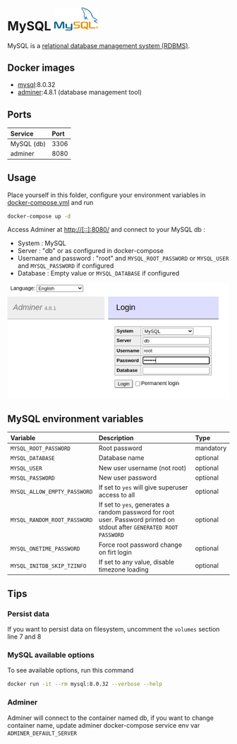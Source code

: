 # MySQL <img src="../documentation/images/mysql-logo.png" alt="mysql logo" width="100"/>

MySQL is a [relational database management system (RDBMS)](../documentation/RDBMS.md).

## Docker images

- [mysql](https://hub.docker.com/_/mysql):8.0.32
- [adminer](https://hub.docker.com/_/adminer/):4.8.1 (database management tool)

## Ports

| Service       | Port |
| :------------ | :--- |
| MySQL (db)    | 3306 |
| adminer       | 8080 |

## Usage

Place yourself in this folder, configure your environment variables in [docker-compose.yml](./docker-compose.yml) and run

```bash
docker-compose up -d
```

Access Adminer at [http://[::]:8080/](http://[::]:8080/) and connect to your MySQL db :

- System : MySQL
- Server : "db" or as configured in docker-compose
- Username and password : "root" and `MYSQL_ROOT_PASSWORD` or `MYSQL_USER`  and `MYSQL_PASSWORD` if configured
- Database : Empty value or `MYSQL_DATABASE` if configured

![adminer configuration](../documentation/images/adminer-connect-mysql.png)

## MySQL environment variables

| Variable                      | Description | Type |
| :---------------------------- | :---------- | :--- |
| `MYSQL_ROOT_PASSWORD`          | Root password | mandatory |
| `MYSQL_DATABASE`               | Database name | optional |
| `MYSQL_USER`                   | New user username (not root) | optional |
| `MYSQL_PASSWORD`               | New user password | optional |
| `MYSQL_ALLOW_EMPTY_PASSWORD`   | If set to `yes` will give superuser access to all | optional |
| `MYSQL_RANDOM_ROOT_PASSWORD`   | If set to `yes`, generates a random password for root user. Password printed on stdout after `GENERATED ROOT PASSWORD` | optional |
| `MYSQL_ONETIME_PASSWORD`       | Force root password change on firt login | optional |
| `MYSQL_INITDB_SKIP_TZINFO`     | If set to any value, disable timezone loading | optional |

## Tips

### Persist data

If you want to persist data on filesystem, uncomment the `volumes` section line 7 and 8

### MySQL available options

To see available options, run this command

```bash
docker run -it --rm mysql:8.0.32 --verbose --help
```

### Adminer

Adminer will connect to the container named db, if you want to change container name, update adminer docker-compose service env var `ADMINER_DEFAULT_SERVER`
